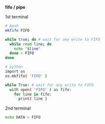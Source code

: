 **fifo / pipe**

1st terminal
```sh
# bash
mkfifo FIFO

while true; do # wait for any write to FIFO
  while read line; do
    echo "$line"
  done < FIFO
done

# python
import os
os.mkfifo( 'FIFO' )

while True: # wait for any write to FIFO
  with open( 'FIFO' ) as fifo:
    for line in fifo:
      print( line )
```

2nd terminal
```sh
echo DATA > FIFO
```
